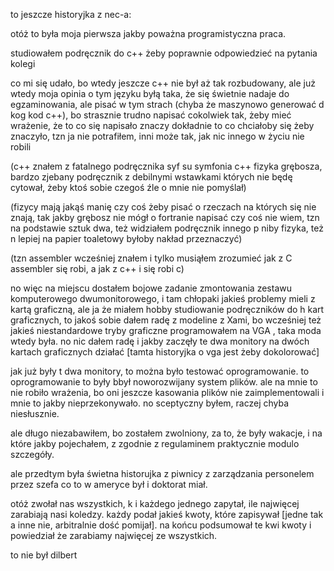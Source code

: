 to jeszcze historyjka z nec-a:

otóż to była moja pierwsza jakby poważna programistyczna praca.

studiowałem podręcznik do c++ żeby poprawnie odpowiedzieć na pytania kolegi

co mi się udało, bo wtedy jeszcze c++ nie był aż tak rozbudowany, ale już wtedy moja opinia o tym języku byłą taka, że się świetnie nadaje do egzaminowania, ale pisać w tym strach (chyba że maszynowo generować d kog kod c++), bo strasznie trudno napisać cokolwiek tak, żeby mieć wrażenie, że to co się napisało znaczy dokładnie to co chciałoby się żeby znaczyło, tzn ja nie potrafiłem, inni może tak, jak nic innego w życiu nie robili

(c++ znałem z fatalnego podręcznika syf su symfonia c++ fizyka grębosza, bardzo zjebany podręcznik z debilnymi wstawkami których nie będę cytował, żeby ktoś sobie czegoś źle o mnie nie pomyślał)

(fizycy mają jakąś manię czy coś żeby pisać o rzeczach na których się nie znają, tak jakby grębosz nie mógł o fortranie napisać czy coś nie wiem, tzn na podstawie sztuk dwa, też widziałem podręcznik innego p niby fizyka, też n lepiej na papier toaletowy byłoby nakład przeznaczyć)


(tzn assembler wcześniej znałem i tylko musiąłem zrozumieć jak z C assembler się robi, a jak z c++ i się robi c)



no więc na miejscu dostałem bojowe zadanie zmontowania zestawu komputerowego dwumonitorowego, i tam chłopaki jakieś problemy mieli z kartą graficzną, ale ja że miałem hobby studiowanie podręczników do h kart graficznych, to jakoś sobie dałem radę z modeline z Xami, bo wcześniej też jakieś niestandardowe tryby graficzne programowałem na VGA , taka moda wtedy była. no nic dałem radę i jakby zaczęły te dwa monitory na dwóch kartach graficznych działać [tamta historyjka o vga jest żeby dokolorować] 

jak już były t dwa monitory, to można było testować oprogramowanie. to oprogramowanie to były bbył noworozwijany system plików. ale na mnie to nie robiło wrażenia, bo oni jeszcze kasowania plików nie zaimplementowali i mnie to jakby nieprzekonywało. no sceptyczny byłem, raczej chyba niesłusznie.

ale długo niezabawiłem, bo zostałem zwolniony, za to, że były wakacje, i na które jakby pojechałem, z zgodnie z regulaminem praktycznie modulo szczegóły.

ale przedtym była świetna historujka z piwnicy z zarządzania personelem przez szefa co to w ameryce był i doktorat miał.

otóż zwołał nas wszystkich, k i każdego jednego zapytał, ile najwięcej zarabiają nasi koledzy. każdy podał jakieś kwoty, które zapisywał [jedne tak a inne nie, arbitralnie dość pomijał]. na końcu podsumował te kwi kwoty i powiedział że zarabiamy najwięcej ze wszystkich.

to nie był dilbert

